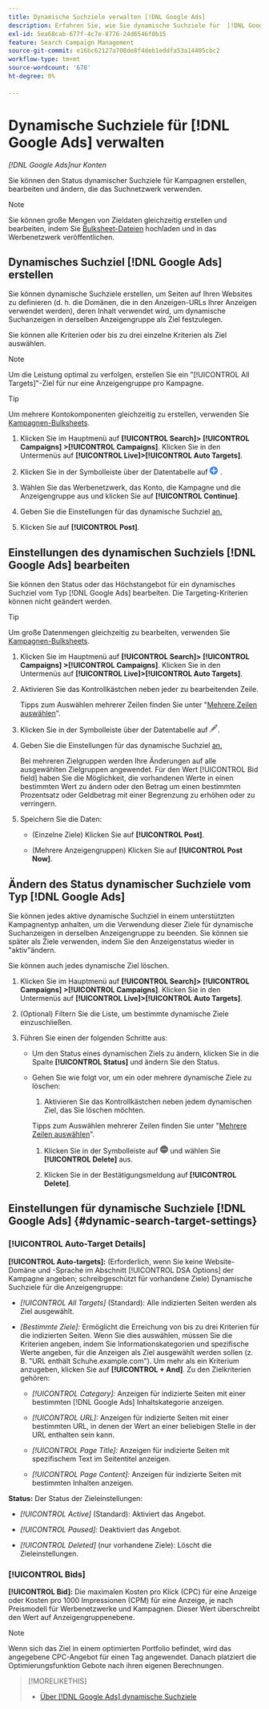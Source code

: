 ```yaml
---
title: Dynamische Suchziele verwalten [!DNL Google Ads]
description: Erfahren Sie, wie Sie dynamische Suchziele für  [!DNL Google Ads] erstellen und verwalten.
exl-id: 5ea68cab-677f-4c7e-8776-24d6546f0b15
feature: Search Campaign Management
source-git-commit: e16bc62127a708de8f4deb1eddfa53a14405cbc2
workflow-type: tm+mt
source-wordcount: '678'
ht-degree: 0%

---
```


# Dynamische Suchziele für [!DNL Google Ads] verwalten

*[!DNL Google Ads]nur Konten*

Sie können den Status dynamischer Suchziele für Kampagnen erstellen, bearbeiten und ändern, die das Suchnetzwerk verwenden.

>[!NOTE]
>
>Sie können große Mengen von Zieldaten gleichzeitig erstellen und bearbeiten, indem Sie [Bulksheet-Dateien](/help/search-social-commerce/campaign-management/bulksheets/bulksheet-about.md) hochladen und in das Werbenetzwerk veröffentlichen.

## Dynamisches Suchziel [!DNL Google Ads] erstellen

Sie können dynamische Suchziele erstellen, um Seiten auf Ihren Websites zu definieren (d. h. die Domänen, die in den Anzeigen-URLs Ihrer Anzeigen verwendet werden), deren Inhalt verwendet wird, um dynamische Suchanzeigen in derselben Anzeigengruppe als Ziel festzulegen.

Sie können alle Kriterien oder bis zu drei einzelne Kriterien als Ziel auswählen.

>[!NOTE]
>
>Um die Leistung optimal zu verfolgen, erstellen Sie ein &quot;[!UICONTROL All Targets]&quot;-Ziel für nur eine Anzeigengruppe pro Kampagne.

>[!TIP]
>
>Um mehrere Kontokomponenten gleichzeitig zu erstellen, verwenden Sie [Kampagnen-Bulksheets](/help/search-social-commerce/campaign-management/bulksheets/bulksheet-about.md).

1. Klicken Sie im Hauptmenü auf **[!UICONTROL Search]> [!UICONTROL Campaigns] >[!UICONTROL Campaigns]**. Klicken Sie in den Untermenüs auf **[!UICONTROL Live]>[!UICONTROL Auto Targets]**.

1. Klicken Sie in der Symbolleiste über der Datentabelle auf ![Erstellen](/help/search-social-commerce/assets/add.png "Erstellen") .

1. Wählen Sie das Werbenetzwerk, das Konto, die Kampagne und die Anzeigengruppe aus und klicken Sie auf **[!UICONTROL Continue]**.

1. Geben Sie die Einstellungen für das dynamische Suchziel [ an.](#dynamic-search-target-settings)

1. Klicken Sie auf **[!UICONTROL Post]**.

## Einstellungen des dynamischen Suchziels [!DNL Google Ads] bearbeiten

Sie können den Status oder das Höchstangebot für ein dynamisches Suchziel vom Typ [!DNL Google Ads] bearbeiten. Die Targeting-Kriterien können nicht geändert werden.

>[!TIP]
>
>Um große Datenmengen gleichzeitig zu bearbeiten, verwenden Sie [Kampagnen-Bulksheets](/help/search-social-commerce/campaign-management/bulksheets/bulksheet-about.md).

1. Klicken Sie im Hauptmenü auf **[!UICONTROL Search]> [!UICONTROL Campaigns] >[!UICONTROL Campaigns]**. Klicken Sie in den Untermenüs auf **[!UICONTROL Live]>[!UICONTROL Auto Targets]**.

1. Aktivieren Sie das Kontrollkästchen neben jeder zu bearbeitenden Zeile.

   Tipps zum Auswählen mehrerer Zeilen finden Sie unter &quot;[Mehrere Zeilen auswählen](/help/search-social-commerce/common-tasks/navigation-editing-selection/multiple-rows-select.md)&quot;.

1. Klicken Sie in der Symbolleiste über der Datentabelle auf ![Bearbeiten](/help/search-social-commerce/assets/edit.png "Bearbeiten").

1. Geben Sie die Einstellungen für das dynamische Suchziel [ an.](#dynamic-search-target-settings)

   Bei mehreren Zielgruppen werden Ihre Änderungen auf alle ausgewählten Zielgruppen angewendet. Für den Wert [!UICONTROL Bid field] haben Sie die Möglichkeit, die vorhandenen Werte in einen bestimmten Wert zu ändern oder den Betrag um einen bestimmten Prozentsatz oder Geldbetrag mit einer Begrenzung zu erhöhen oder zu verringern.

1. Speichern Sie die Daten:

   * (Einzelne Ziele) Klicken Sie auf **[!UICONTROL Post]**.

   * (Mehrere Anzeigengruppen) Klicken Sie auf **[!UICONTROL Post Now]**.

## Ändern des Status dynamischer Suchziele vom Typ [!DNL Google Ads]

Sie können jedes aktive dynamische Suchziel in einem unterstützten Kampagnentyp anhalten, um die Verwendung dieser Ziele für dynamische Suchanzeigen in derselben Anzeigengruppe zu beenden. Sie können sie später als Ziele verwenden, indem Sie den Anzeigenstatus wieder in &quot;aktiv&quot;ändern.

Sie können auch jedes dynamische Ziel löschen.

1. Klicken Sie im Hauptmenü auf **[!UICONTROL Search]> [!UICONTROL Campaigns] >[!UICONTROL Campaigns]**. Klicken Sie in den Untermenüs auf **[!UICONTROL Live]>[!UICONTROL Auto Targets]**.

1. (Optional) Filtern Sie die Liste, um bestimmte dynamische Ziele einzuschließen.

1. Führen Sie einen der folgenden Schritte aus:

   * Um den Status eines dynamischen Ziels zu ändern, klicken Sie in die Spalte **[!UICONTROL Status]** und ändern Sie den Status.

   * Gehen Sie wie folgt vor, um ein oder mehrere dynamische Ziele zu löschen:

      1. Aktivieren Sie das Kontrollkästchen neben jedem dynamischen Ziel, das Sie löschen möchten.

     Tipps zum Auswählen mehrerer Zeilen finden Sie unter &quot;[Mehrere Zeilen auswählen](/help/search-social-commerce/common-tasks/navigation-editing-selection/multiple-rows-select.md)&quot;.

      1. Klicken Sie in der Symbolleiste auf ![Mehr](/help/search-social-commerce/assets/more.png "Mehr") und wählen Sie **[!UICONTROL Delete]** aus.

      1. Klicken Sie in der Bestätigungsmeldung auf **[!UICONTROL Delete]**.

## Einstellungen für dynamische Suchziele [!DNL Google Ads] {#dynamic-search-target-settings}

### [!UICONTROL Auto-Target Details]

**[!UICONTROL Auto-targets]:** (Erforderlich, wenn Sie keine Website-Domäne und -Sprache im Abschnitt [!UICONTROL DSA Options] der Kampagne angeben; schreibgeschützt für vorhandene Ziele) Dynamische Suchziele für die Anzeigengruppe:

* *[!UICONTROL All Targets]* (Standard): Alle indizierten Seiten werden als Ziel ausgewählt.

* *\[Bestimmte Ziele\]:* Ermöglicht die Erreichung von bis zu drei Kriterien für die indizierten Seiten. Wenn Sie dies auswählen, müssen Sie die Kriterien angeben, indem Sie Informationskategorien und spezifische Werte angeben, für die Anzeigen als Ziel ausgewählt werden sollen (z. B. &quot;URL enthält Schuhe.example.com&quot;). Um mehr als ein Kriterium anzugeben, klicken Sie auf **[!UICONTROL + And]**. Zu den Zielkriterien gehören:

   * *[!UICONTROL Category]:* Anzeigen für indizierte Seiten mit einer bestimmten [!DNL Google Ads] Inhaltskategorie anzeigen.

   * *[!UICONTROL URL]:* Anzeigen für indizierte Seiten mit einer bestimmten URL, in denen der Wert an einer beliebigen Stelle in der URL enthalten sein kann.

   * *[!UICONTROL Page Title]:* Anzeigen für indizierte Seiten mit spezifischem Text im Seitentitel anzeigen.

   * *[!UICONTROL Page Content]:* Anzeigen für indizierte Seiten mit bestimmten Inhalten anzeigen.

**Status:** Der Status der Zieleinstellungen:

* *[!UICONTROL Active]* (Standard): Aktiviert das Angebot.

* *[!UICONTROL Paused]:* Deaktiviert das Angebot.

* *[!UICONTROL Deleted]* (nur vorhandene Ziele): Löscht die Zieleinstellungen.

### [!UICONTROL Bids]

**[!UICONTROL Bid]:** Die maximalen Kosten pro Klick (CPC) für eine Anzeige oder Kosten pro 1000 Impressionen (CPM) für eine Anzeige, je nach Preismodell für Werbenetzwerke und Kampagnen. Dieser Wert überschreibt den Wert auf Anzeigengruppenebene.

>[!NOTE]
>
>Wenn sich das Ziel in einem optimierten Portfolio befindet, wird das angegebene CPC-Angebot für einen Tag angewendet. Danach platziert die Optimierungsfunktion Gebote nach ihren eigenen Berechnungen.

>[!MORELIKETHIS]
>
>* [Über [!DNL Google Ads] dynamische Suchziele](dynamic-search-target-about.md)
